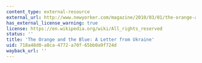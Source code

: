 ```yaml
---
content_type: external-resource
external_url: http://www.newyorker.com/magazine/2010/03/01/the-orange-and-the-blue
has_external_license_warning: true
license: https://en.wikipedia.org/wiki/All_rights_reserved
status: ''
title: 'The Orange and the Blue: A Letter from Ukraine'
uid: 718a48d0-a8ca-4772-a70f-65bb0a9f724d
wayback_url: ''
---
```

